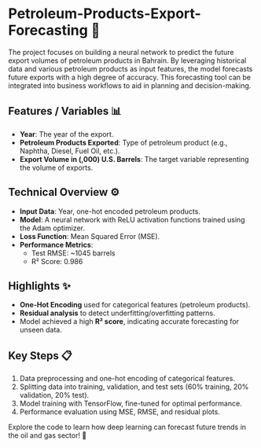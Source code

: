 # Petroleum-Products-Export-Forecasting 🚀

The project focuses on building a neural network to predict the future export volumes of petroleum products in Bahrain. By leveraging historical data and various petroleum products as input features, the model forecasts future exports with a high degree of accuracy. This forecasting tool can be integrated into business workflows to aid in planning and decision-making.

## Features / Variables 📊
- **Year**: The year of the export.
- **Petroleum Products Exported**: Type of petroleum product (e.g., Naphtha, Diesel, Fuel Oil, etc.).
- **Export Volume in (,000) U.S. Barrels**: The target variable representing the volume of exports.

## Technical Overview ⚙️
- **Input Data**: Year, one-hot encoded petroleum products.
- **Model**: A neural network with ReLU activation functions trained using the Adam optimizer.
- **Loss Function**: Mean Squared Error (MSE).
- **Performance Metrics**: 
  - Test RMSE: ~1045 barrels
  - R² Score: 0.986

## Highlights ✨
- **One-Hot Encoding** used for categorical features (petroleum products).
- **Residual analysis** to detect underfitting/overfitting patterns.
- Model achieved a high **R² score**, indicating accurate forecasting for unseen data.

## Key Steps 📋
1. Data preprocessing and one-hot encoding of categorical features.
2. Splitting data into training, validation, and test sets (60% training, 20% validation, 20% test).
3. Model training with TensorFlow, fine-tuned for optimal performance.
4. Performance evaluation using MSE, RMSE, and residual plots.

Explore the code to learn how deep learning can forecast future trends in the oil and gas sector! 🚀

